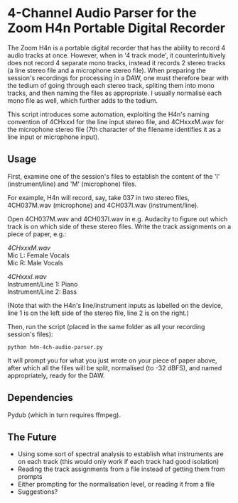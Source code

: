 # 4-Channel Audio Parser for the Zoom H4n Portable Digital Recorder

The Zoom H4n is a portable digital recorder that has the ability to record 4 audio tracks at once. However, when in '4 track mode', it counterintuitively does not record 4 separate mono tracks, instead it records 2 stereo tracks (a line stereo file and a microphone stereo file). When preparing the session's recordings for processing in a DAW, one must therefore bear with the tedium of going through each stereo track, spliting them into mono tracks, and then naming the files as appropriate. I usually normalise each mono file as well, which further adds to the tedium.

This script introduces some automation, exploiting the H4n's naming convention of 4CHxxxI for the line input stereo file, and 4CHxxxM.wav for the microphone stereo file (7th character of the filename identifies it as a line input or microphone input).

## Usage
First, examine one of the session's files to establish the content of the 'I' (instrument/line) and 'M' (microphone) files.

For example, H4n will record, say, take 037 in two stereo files, 4CH037M.wav (microphone) and 4CH037I.wav (instrument/line).

Open 4CH037M.wav and 4CH037I.wav in e.g. Audacity to figure out which track is on which side of these stereo files. Write the track assignments on a piece of paper, e.g.:

*4CHxxxM.wav*  
Mic L: Female Vocals  
Mic R: Male Vocals  

*4CHxxxI.wav*  
Instrument/Line 1: Piano  
Instrument/Line 2: Bass  

(Note that with the H4n's line/instrument inputs as labelled on the device, line 1 is on the left side of the stereo file, line 2 is on the right.)

Then, run the script (placed in the same folder as all your recording session's files):

    python h4n-4ch-audio-parser.py

It will prompt you for what you just wrote on your piece of paper above, after which all the files will be split, normalised (to -32 dBFS), and named appropriately, ready for the DAW.

## Dependencies
Pydub (which in turn requires ffmpeg).

## The Future
* Using some sort of spectral analysis to establish what instruments are on each track (this would only work if each track had good isolation)
* Reading the track assignments from a file instead of getting them from prompts
* Either prompting for the normalisation level, or reading it from a file
* Suggestions?